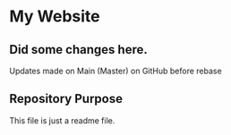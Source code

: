 # My Website

## Did some changes here.

Updates made on Main (Master) on GitHub before rebase

## Repository Purpose

This file is just a readme file.


